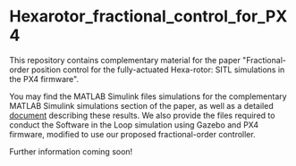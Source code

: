 # Hexarotor_fractional_control_for_PX4
This repository contains complementary material for the paper "Fractional-order position control for the fully-actuated Hexa-rotor: SITL simulations in the PX4 firmware".

You may find the MATLAB Simulink files simulations for the complementary MATLAB Simulink simulations section of the paper, as well as a detailed [document](https://github.com/andresmr13/Hexarotor_fractional_control_for_PX4/blob/main/Complementary_simulations.pdf) describing these results.
We also provide the files required to conduct the Software in the Loop simulation using Gazebo and PX4 firmware, modified to use our proposed fractional-order controller.

Further information coming soon!

